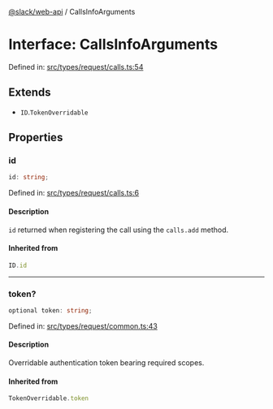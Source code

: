 [@slack/web-api](../index.md) / CallsInfoArguments

# Interface: CallsInfoArguments

Defined in: [src/types/request/calls.ts:54](https://github.com/slackapi/node-slack-sdk/blob/main/packages/web-api/src/types/request/calls.ts#L54)

## Extends

- `ID`.`TokenOverridable`

## Properties

### id

```ts
id: string;
```

Defined in: [src/types/request/calls.ts:6](https://github.com/slackapi/node-slack-sdk/blob/main/packages/web-api/src/types/request/calls.ts#L6)

#### Description

`id` returned when registering the call using the `calls.add` method.

#### Inherited from

```ts
ID.id
```

***

### token?

```ts
optional token: string;
```

Defined in: [src/types/request/common.ts:43](https://github.com/slackapi/node-slack-sdk/blob/main/packages/web-api/src/types/request/common.ts#L43)

#### Description

Overridable authentication token bearing required scopes.

#### Inherited from

```ts
TokenOverridable.token
```
